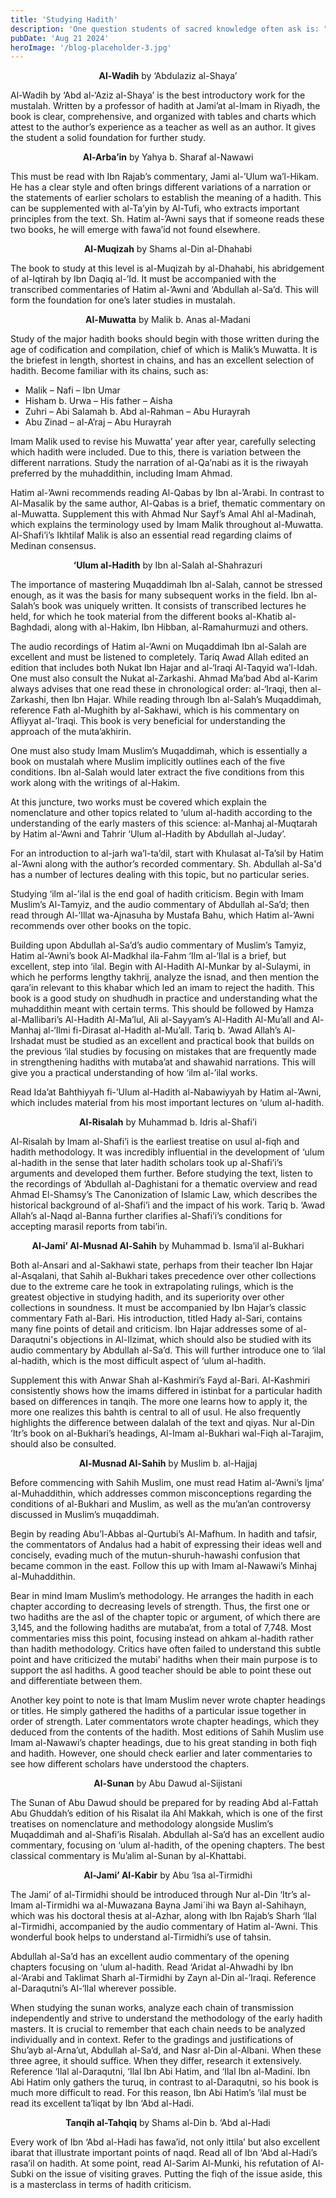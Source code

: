 ```yaml
---
title: 'Studying Hadith'
description: 'One question students of sacred knowledge often ask is: "what is the proper method of acquiring the understanding of a particular legal school of thought?" The following is a detailed guide to the study of the Hanbali madhab in order to gain true mastery.'
pubDate: 'Aug 21 2024'
heroImage: '/blog-placeholder-3.jpg'
---
```


<center><b>Al-Wadih</b>
by ‘Abdulaziz al-Shaya’</center>

Al-Wadih by ‘Abd al-‘Aziz al-Shaya’ is the best introductory work for the mustalah. Written by a professor of hadith at Jami’at al-Imam in Riyadh, the book is clear, comprehensive, and organized with tables and charts which attest to the author’s experience as a teacher as well as an author. It gives the student a solid foundation for further study. 

<center><b>Al-Arba’in</b>
by Yahya b. Sharaf al-Nawawi</center>

This must be read with Ibn Rajab’s commentary, Jami al-’Ulum wa’l-Hikam. He has a clear style and often brings different variations of a narration or the statements of earlier scholars to establish the meaning of a hadith. This can be supplemented with al-Ta’yin by Al-Tufi, who extracts important principles from the text. Sh. Hatim al-’Awni says that if someone reads these two books, he will emerge with fawa’id not found elsewhere.

<center><b>Al-Muqizah</b>
by Shams al-Din al-Dhahabi</center>

The book to study at this level is al-Muqizah by al-Dhahabi, his abridgement of al-Iqtirah by Ibn Daqiq al-’Id. It must be accompanied with the transcribed commentaries of Hatim al-’Awni and ‘Abdullah al-Sa’d. This will form the foundation for one’s later studies in mustalah. 

<center><b>Al-Muwatta</b>
by Malik b. Anas al-Madani</center>

Study of the major hadith books should begin with those written during the age of codification and compilation, chief of which is Malik’s Muwatta. It is the briefest in length, shortest in chains, and has an excellent selection of hadith. Become familiar with its chains, such as: 

- Malik – Nafi – Ibn Umar
- Hisham b. Urwa – His father – Aisha
- Zuhri – Abi Salamah b. Abd al-Rahman – Abu Hurayrah
- Abu Zinad – al-A’raj – Abu Hurayrah

Imam Malik used to revise his Muwatta’ year after year, carefully selecting which hadith were included. Due to this, there is variation between the different narrations. Study the narration of al-Qa’nabi as it is the riwayah preferred by the muhaddithin, including Imam Ahmad. 

Hatim al-’Awni recommends reading Al-Qabas by Ibn al-’Arabi. In contrast to Al-Masalik by the same author, Al-Qabas is a brief, thematic commentary on al-Muwatta. Supplement this with Ahmad Nur Sayf’s Amal Ahl al-Madinah, which explains the terminology used by Imam Malik throughout al-Muwatta. Al-Shafi’i’s Ikhtilaf Malik is also an essential read regarding claims of Medinan consensus. 

<center><b>‘Ulum al-Hadith</b>
by Ibn al-Salah al-Shahrazuri</center>

The importance of mastering Muqaddimah Ibn al-Salah, cannot be stressed enough, as it was the basis for many subsequent works in the field. Ibn al-Salah’s book was uniquely written. It consists of transcribed lectures he held, for which he took material from the different books al-Khatib al-Baghdadi, along with al-Hakim, Ibn Hibban, al-Ramahurmuzi and others.

The audio recordings of Hatim al-‘Awni on Muqaddimah Ibn al-Salah are excellent and must be listened to completely. Tariq Awad Allah edited an edition that includes both Nukat Ibn Hajar and al-‘Iraqi Al-Taqyid wa’l-Idah. One must also consult the Nukat al-Zarkashi. Ahmad Ma’bad Abd al-Karim always advises that one read these in chronological order: al-‘Iraqi, then al-Zarkashi, then Ibn Hajar. While reading through Ibn al-Salah’s Muqaddimah, reference Fath al-Mughith by al-Sakhawi, which is his commentary on Afliyyat al-’Iraqi. This book is very beneficial for understanding the approach of the muta’akhirin.

One must also study Imam Muslim’s Muqaddimah, which is essentially a book on mustalah where Muslim implicitly outlines each of the five conditions. Ibn al-Salah would later extract the five conditions from this work along with the writings of al-Hakim.

At this juncture, two works must be covered which explain the nomenclature and other topics related to ‘ulum al-hadith according to the understanding of the early masters of this science: al-Manhaj al-Muqtarah by Hatim al-‘Awni and Tahrir ‘Ulum al-Hadith by Abdullah al-Juday’.

For an introduction to al-jarh wa’l-ta’dil, start with Khulasat al-Ta’sil by Hatim al-’Awni along with the author’s recorded commentary. Sh. Abdullah al-Sa'd has a number of lectures dealing with this topic, but no particular series.

Studying ‘ilm al-’ilal is the end goal of hadith criticism. Begin with Imam Muslim’s Al-Tamyiz, and the audio commentary of Abdullah al-Sa’d; then read through Al-’Illat wa-Ajnasuha by Mustafa Bahu, which Hatim al-’Awni recommends over other books on the topic.

Building upon Abdullah al-Sa’d’s audio commentary of Muslim’s Tamyiz, Hatim al-‘Awni’s book Al-Madkhal ila-Fahm ‘Ilm al-‘Ilal is a brief, but excellent, step into ‘ilal. Begin with Al-Hadith Al-Munkar by al-Sulaymi, in which he performs lengthy takhrij, analyze the isnad, and then mention the qara’in relevant to this khabar which led an imam to reject the hadith. This book is a good study on shudhudh in practice and understanding what the muhaddithin meant with certain terms. This should be followed by Hamza al-Mallibari’s Al-Hadith Al-Ma’lul, Ali al-Sayyam’s Al-Hadith Al-Mu’all and Al-Manhaj al-‘Ilmi fi-Dirasat al-Hadith al-Mu’all. Tariq b. ‘Awad Allah’s Al-Irshadat must be studied as an excellent and practical book that builds on the previous ‘ilal studies by focusing on mistakes that are frequently made in strengthening hadiths with mutaba’at and shawahid narrations. This will give you a practical understanding of how ‘ilm al-’ilal works.

Read Ida’at Bahthiyyah fi-’Ulum al-Hadith al-Nabawiyyah by Hatim al-’Awni, which includes material from his most important lectures on ‘ulum al-hadith. 

<center><b>Al-Risalah</b>
by Muhammad b. Idris al-Shafi’i</center>

Al-Risalah by Imam al-Shafi’i is the earliest treatise on usul al-fiqh and hadith methodology. It was incredibly influential in the development of ‘ulum al-hadith in the sense that later hadith scholars took up al-Shafi’i’s arguments and developed them further. Before studying the text, listen to the recordings of ‘Abdullah al-Daghistani for a thematic overview and read Ahmad El-Shamsy’s The Canonization of Islamic Law, which describes the historical background of al-Shafi’i and the impact of his work. Tariq b. ‘Awad Allah’s al-Naqd al-Banna further clarifies al-Shafi’i’s conditions for accepting marasil reports from tabi’in.

<center><b>Al-Jami’ Al-Musnad Al-Sahih</b>
by Muhammad b. Isma’il al-Bukhari</center>

Both al-Ansari and al-Sakhawi state, perhaps from their teacher Ibn Hajar al-Asqalani, that Sahih al-Bukhari takes precedence over other collections due to the extreme care he took in extrapolating rulings, which is the greatest objective in studying hadith, and its superiority over other collections in soundness. It must be accompanied by Ibn Hajar’s classic commentary Fath al-Bari. His introduction, titled Hady al-Sari, contains many fine points of detail and criticism. Ibn Hajar addresses some of al-Daraqutni's objections in Al-Ilzimat, which should also be studied with its audio commentary by Abdullah al-Sa’d. This will further introduce one to ‘ilal al-hadith, which is the most difficult aspect of ‘ulum al-hadith.

Supplement this with Anwar Shah al-Kashmiri’s Fayd al-Bari. Al-Kashmiri consistently shows how the imams differed in istinbat for a particular hadith based on differences in tanqih. The more one learns how to apply it, the more one realizes this bahth is central to all of usul. He also frequently highlights the difference between dalalah of the text and qiyas. Nur al-Din ‘Itr’s book on al-Bukhari’s headings, Al-Imam al-Bukhari wal-Fiqh al-Tarajim, should also be consulted. 

<center><b>Al-Musnad Al-Sahih</b>
by Muslim b. al-Hajjaj</center>

Before commencing with Sahih Muslim, one must read Hatim al-‘Awni’s Ijma’ al-Muhaddithin, which addresses common misconceptions regarding the conditions of al-Bukhari and Muslim, as well as the mu’an’an controversy discussed in Muslim’s muqaddimah. 

Begin by reading Abu’l-Abbas al-Qurtubi’s Al-Mafhum. In hadith and tafsir, the commentators of Andalus had a habit of expressing their ideas well and concisely, evading much of the mutun-shuruh-hawashi confusion that became common in the east. Follow this up with Imam al-Nawawi’s Minhaj al-Muhaddithin.

Bear in mind Imam Muslim’s methodology. He arranges the hadith in each chapter according to decreasing levels of strength. Thus, the first one or two hadiths are the asl of the chapter topic or argument, of which there are 3,145, and the following hadiths are mutaba’at, from a total of 7,748. Most commentaries miss this point, focusing instead on ahkam al-hadith rather than hadith methodology. Critics have often failed to understand this subtle point and have criticized the mutabi’ hadiths when their main purpose is to support the asl hadiths. A good teacher should be able to point these out and differentiate between them. 

Another key point to note is that Imam Muslim never wrote chapter headings or titles. He simply gathered the hadiths of a particular issue together in order of strength. Later commentators wrote chapter headings, which they deduced from the contents of the hadith. Most editions of Sahih Muslim use Imam al-Nawawi’s chapter headings, due to his great standing in both fiqh and hadith. However, one should check earlier and later commentaries to see how different scholars have understood the chapters. 

<center><b>Al-Sunan</b>
by Abu Dawud al-Sijistani</center>

The Sunan of Abu Dawud should be prepared for by reading Abd al-Fattah Abu Ghuddah’s edition of his Risalat ila Ahl Makkah, which is one of the first treatises on nomenclature and methodology alongside Muslim’s Muqaddimah and al-Shafi’is Risalah. Abdullah al-Sa’d has an excellent audio commentary, focusing on ‘ulum al-hadith, of the opening chapters. The best classical commentary is Mu’alim al-Sunan by al-Khattabi. 

<center><b>Al-Jami’ Al-Kabir</b>
by Abu ‘Isa al-Tirmidhi</center>

The Jami’ of al-Tirmidhi should be introduced through Nur al-Din ‘Itr’s al-Imam al-Tirmidhi wa al-Muwazana Bayna Jami`ihi wa Bayn al-Sahihayn, which was his doctoral thesis at al-Azhar, along with Ibn Rajab’s Sharh ‘Ilal al-Tirmidhi, accompanied by the audio commentary of Hatim al-’Awni. This wonderful book helps to understand al-Tirmidhi’s use of tahsin. 

Abdullah al-Sa’d has an excellent audio commentary of the opening chapters focusing on ‘ulum al-hadith. Read ‘Aridat al-Ahwadhi by Ibn al-‘Arabi and Taklimat Sharh al-Tirmidhi by Zayn al-Din al-’Iraqi. Reference al-Daraqutni’s Al-‘Ilal wherever possible.

When studying the sunan works, analyze each chain of transmission independently and strive to understand the methodology of the early hadith masters. It is crucial to remember that each chain needs to be analyzed individually and in context. Refer to the gradings and justifications of Shu’ayb al-Arna’ut, Abdullah al-Sa’d, and Nasr al-Din al-Albani. When these three agree, it should suffice. When they differ, research it extensively. Reference ‘Ilal al-Daraqutni, ‘Ilal Ibn Abi Hatim, and ‘Ilal Ibn al-Madini. Ibn Abi Hatim only gathers the turuq, in contrast to al-Daraqutni, so his book is much more difficult to read. For this reason, Ibn Abi Hatim’s ‘ilal must be read its excellent ta’liqat by Ibn ‘Abd al-Hadi.

<center><b>Tanqih al-Tahqiq</b>
by Shams al-Din b. ‘Abd al-Hadi</center>

Every work of Ibn ‘Abd al-Hadi has fawa’id, not only ittila’ but also excellent ibarat that illustrate important points of naqd. Read all of Ibn ‘Abd al-Hadi’s rasa’il on hadith. At some point, read Al-Sarim Al-Munki, his refutation of Al-Subki on the issue of visiting graves. Putting the fiqh of the issue aside, this is a masterclass in terms of hadith criticism. 